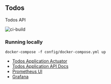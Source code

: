 ## Todos

Todos API

![ci-build](https://github.com/ssimmie/todos/workflows/ci-build/badge.svg?branch=master)

### Running locally

```docker-compose -f config/docker-compose.yml up```

* [Todos Application Actuator](http://localhost:8181/actuator)
* [Todos Application API Docs](http://localhost:8181/docs/index.html)
* [Prometheus UI](http://localhost:9090)
* [Grafana](http://localhost:3000)
